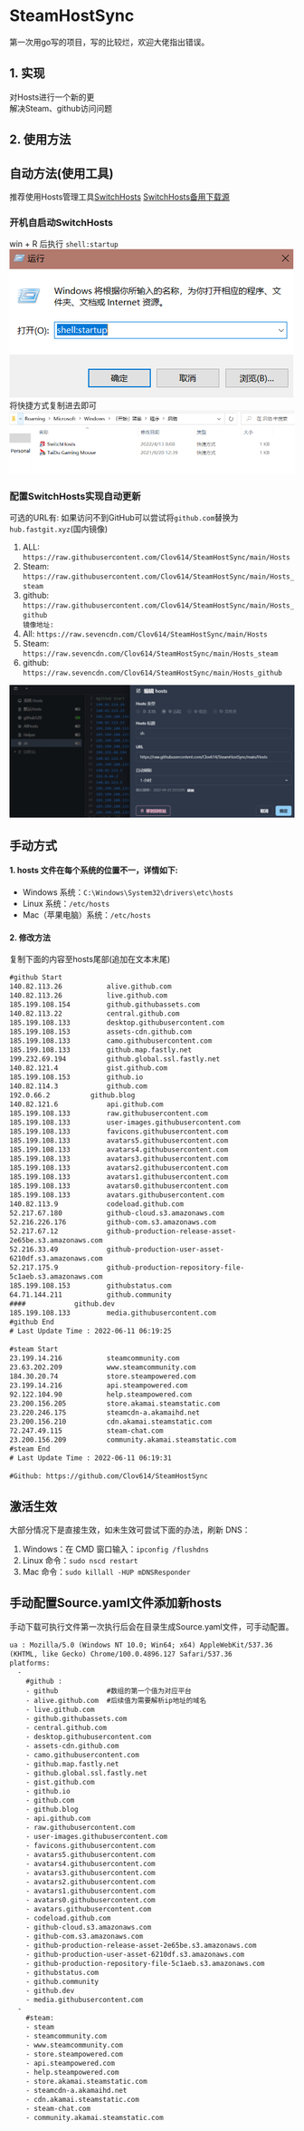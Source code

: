 # SteamHostSync
第一次用go写的项目，写的比较烂，欢迎大佬指出错误。

## 1. 实现
对Hosts进行一个新的更  
解决Steam、github访问问题

## 2. 使用方法
## 自动方法(使用工具)
推荐使用Hosts管理工具[SwitchHosts](https://github.com/oldj/SwitchHosts) 
[SwitchHosts备用下载源](https://nas.iaimi.info/s/nT5pb8jMQp32QwB)
### 开机自启动SwitchHosts
win + R 后执行 `shell:startup`    
![](/img/1.png)  
将快捷方式复制进去即可  
![](/img/2.png)  
### 配置SwitchHosts实现自动更新  
可选的URL有:
如果访问不到GitHub可以尝试将`github.com`替换为`hub.fastgit.xyz`(国内镜像)
1. ALL: `https://raw.githubusercontent.com/Clov614/SteamHostSync/main/Hosts`  
2. Steam: `https://raw.githubusercontent.com/Clov614/SteamHostSync/main/Hosts_steam`  
3. github: `https://raw.githubusercontent.com/Clov614/SteamHostSync/main/Hosts_github`    
`镜像地址:`
4. All: `https://raw.sevencdn.com/Clov614/SteamHostSync/main/Hosts`  
5. Steam: `https://raw.sevencdn.com/Clov614/SteamHostSync/main/Hosts_steam`  
6. github: `https://raw.sevencdn.com/Clov614/SteamHostSync/main/Hosts_github`  

![](/img/3.png)

## 手动方式
#### 1. hosts 文件在每个系统的位置不一，详情如下:
- Windows 系统：`C:\Windows\System32\drivers\etc\hosts`
- Linux 系统：`/etc/hosts`
- Mac（苹果电脑）系统：`/etc/hosts`

#### 2. 修改方法
复制下面的内容至hosts尾部(追加在文本末尾)

```
#github Start
140.82.113.26			alive.github.com
140.82.113.26			live.github.com
185.199.108.154			github.githubassets.com
140.82.113.22			central.github.com
185.199.108.133			desktop.githubusercontent.com
185.199.108.153			assets-cdn.github.com
185.199.108.133			camo.githubusercontent.com
185.199.108.133			github.map.fastly.net
199.232.69.194			github.global.ssl.fastly.net
140.82.121.4			gist.github.com
185.199.108.153			github.io
140.82.114.3			github.com
192.0.66.2			github.blog
140.82.121.6			api.github.com
185.199.108.133			raw.githubusercontent.com
185.199.108.133			user-images.githubusercontent.com
185.199.108.133			favicons.githubusercontent.com
185.199.108.133			avatars5.githubusercontent.com
185.199.108.133			avatars4.githubusercontent.com
185.199.108.133			avatars3.githubusercontent.com
185.199.108.133			avatars2.githubusercontent.com
185.199.108.133			avatars1.githubusercontent.com
185.199.108.133			avatars0.githubusercontent.com
185.199.108.133			avatars.githubusercontent.com
140.82.113.9			codeload.github.com
52.217.67.180			github-cloud.s3.amazonaws.com
52.216.226.176			github-com.s3.amazonaws.com
52.217.67.12			github-production-release-asset-2e65be.s3.amazonaws.com
52.216.33.49			github-production-user-asset-6210df.s3.amazonaws.com
52.217.175.9			github-production-repository-file-5c1aeb.s3.amazonaws.com
185.199.108.153			githubstatus.com
64.71.144.211			github.community
####			github.dev
185.199.108.133			media.githubusercontent.com
#github End
# Last Update Time : 2022-06-11 06:19:25 

#steam Start
23.199.14.216			steamcommunity.com
23.63.202.209			www.steamcommunity.com
184.30.20.74			store.steampowered.com
23.199.14.216			api.steampowered.com
92.122.104.90			help.steampowered.com
23.200.156.205			store.akamai.steamstatic.com
23.220.246.175			steamcdn-a.akamaihd.net
23.200.156.210			cdn.akamai.steamstatic.com
72.247.49.115			steam-chat.com
23.200.156.209			community.akamai.steamstatic.com
#steam End
# Last Update Time : 2022-06-11 06:19:31 

#Github: https://github.com/Clov614/SteamHostSync

```

## 激活生效
大部分情况下是直接生效，如未生效可尝试下面的办法，刷新 DNS：
1. Windows：在 CMD 窗口输入：`ipconfig /flushdns`
2. Linux 命令：`sudo nscd restart`
3. Mac 命令：`sudo killall -HUP mDNSResponder`  

## 手动配置Source.yaml文件添加新hosts  
手动下载可执行文件第一次执行后会在目录生成Source.yaml文件，可手动配置。  

```
ua : Mozilla/5.0 (Windows NT 10.0; Win64; x64) AppleWebKit/537.36 (KHTML, like Gecko) Chrome/100.0.4896.127 Safari/537.36
platforms:
  -
    #github :
    - github            #数组的第一个值为对应平台
    - alive.github.com  #后续值为需要解析ip地址的域名
    - live.github.com
    - github.githubassets.com
    - central.github.com
    - desktop.githubusercontent.com
    - assets-cdn.github.com
    - camo.githubusercontent.com
    - github.map.fastly.net
    - github.global.ssl.fastly.net
    - gist.github.com
    - github.io
    - github.com
    - github.blog
    - api.github.com
    - raw.githubusercontent.com
    - user-images.githubusercontent.com
    - favicons.githubusercontent.com
    - avatars5.githubusercontent.com
    - avatars4.githubusercontent.com
    - avatars3.githubusercontent.com
    - avatars2.githubusercontent.com
    - avatars1.githubusercontent.com
    - avatars0.githubusercontent.com
    - avatars.githubusercontent.com
    - codeload.github.com
    - github-cloud.s3.amazonaws.com
    - github-com.s3.amazonaws.com
    - github-production-release-asset-2e65be.s3.amazonaws.com
    - github-production-user-asset-6210df.s3.amazonaws.com
    - github-production-repository-file-5c1aeb.s3.amazonaws.com
    - githubstatus.com
    - github.community
    - github.dev
    - media.githubusercontent.com
  -
    #steam:
    - steam
    - steamcommunity.com
    - www.steamcommunity.com
    - store.steampowered.com
    - api.steampowered.com
    - help.steampowered.com
    - store.akamai.steamstatic.com
    - steamcdn-a.akamaihd.net
    - cdn.akamai.steamstatic.com
    - steam-chat.com
    - community.akamai.steamstatic.com
```
